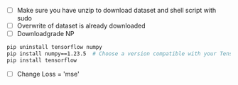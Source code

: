 - [ ] Make sure you have unzip to download dataset and shell script with sudo
- [ ] Overwrite of dataset is already downloaded 
- [ ] Downloadgrade NP

```bash
pip uninstall tensorflow numpy
pip install numpy==1.23.5  # Choose a version compatible with your TensorFlow version
pip install tensorflow
```
- [ ] Change Loss = 'mse'